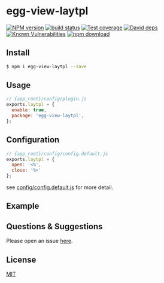 # egg-view-laytpl

[![NPM version][npm-image]][npm-url]
[![build status][travis-image]][travis-url]
[![Test coverage][codecov-image]][codecov-url]
[![David deps][david-image]][david-url]
[![Known Vulnerabilities][snyk-image]][snyk-url]
[![npm download][download-image]][download-url]

[npm-image]: https://img.shields.io/npm/v/egg-view-laytpl.svg?style=flat-square
[npm-url]: https://npmjs.org/package/egg-view-laytpl
[travis-image]: https://img.shields.io/travis/eggjs/egg-view-laytpl.svg?style=flat-square
[travis-url]: https://travis-ci.org/eggjs/egg-view-laytpl
[codecov-image]: https://img.shields.io/codecov/c/github/eggjs/egg-view-laytpl.svg?style=flat-square
[codecov-url]: https://codecov.io/github/eggjs/egg-view-laytpl?branch=master
[david-image]: https://img.shields.io/david/eggjs/egg-view-laytpl.svg
[david-url]: https://david-dm.org/eggjs/egg-view-laytpl
[snyk-image]: https://snyk.io/test/npm/egg-view-laytpl/badge.svg
[snyk-url]: https://snyk.io/test/npm/egg-view-laytpl
[download-image]: https://img.shields.io/npm/dm/egg-view-laytpl.svg?style=flat-square
[download-url]: https://npmjs.org/package/egg-view-laytpl

<!--
Description here.
-->

## Install

```bash
$ npm i egg-view-laytpl --save
```

## Usage

```js
// {app_root}/config/plugin.js
exports.laytpl = {
  enable: true,
  package: 'egg-view-laytpl',
};
```

## Configuration

```js
// {app_root}/config/config.default.js
exports.laytpl = {
  open: '<%',
  close: '%>'
};
```

see [config/config.default.js](config/config.default.js) for more detail.

## Example

<!-- example here -->

## Questions & Suggestions

Please open an issue [here](https://github.com/eggjs/egg/issues).

## License

[MIT](LICENSE)
